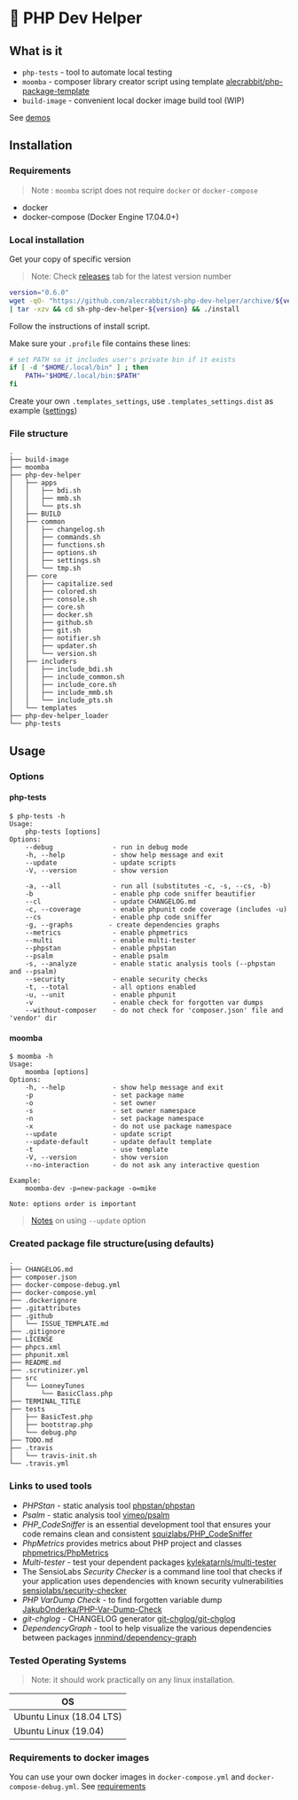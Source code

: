 # 🐇 PHP Dev Helper

## What is it

- `php-tests` - tool to automate local testing
- `moomba`  - composer library creator script using template [alecrabbit/php-package-template](https://github.com/alecrabbit/php-package-template)
- `build-image` - convenient local docker image build tool (WIP)

See [demos](.demo/demos.md)

## Installation

### Requirements

> Note : `moomba` script does not require `docker` or `docker-compose`

- docker
- docker-compose 
(Docker Engine 17.04.0+)

### Local installation

Get your copy of specific version

> Note: Check [releases](https://github.com/alecrabbit/sh-php-dev-helper/releases) tab for the latest version number

 ```bash
 version="0.6.0"
 wget -qO- "https://github.com/alecrabbit/sh-php-dev-helper/archive/${version}.tar.gz" \
 | tar -xzv && cd sh-php-dev-helper-${version} && ./install
 ```

Follow the instructions of install script.

Make sure your `.profile` file contains these lines:

```bash
# set PATH so it includes user's private bin if it exists
if [ -d "$HOME/.local/bin" ] ; then
    PATH="$HOME/.local/bin:$PATH"
fi
```

Create your own `.templates_settings`, use `.templates_settings.dist` as example ([settings](.docs/moomba-settings.md))

### File structure

```text
.
├── build-image
├── moomba
├── php-dev-helper
│   ├── apps
│   │   ├── bdi.sh
│   │   ├── mmb.sh
│   │   └── pts.sh
│   ├── BUILD
│   ├── common
│   │   ├── changelog.sh
│   │   ├── commands.sh
│   │   ├── functions.sh
│   │   ├── options.sh
│   │   ├── settings.sh
│   │   └── tmp.sh
│   ├── core
│   │   ├── capitalize.sed
│   │   ├── colored.sh
│   │   ├── console.sh
│   │   ├── core.sh
│   │   ├── docker.sh
│   │   ├── github.sh
│   │   ├── git.sh
│   │   ├── notifier.sh
│   │   ├── updater.sh
│   │   └── version.sh
│   ├── includers
│   │   ├── include_bdi.sh
│   │   ├── include_common.sh
│   │   ├── include_core.sh
│   │   ├── include_mmb.sh
│   │   └── include_pts.sh
│   └── templates
├── php-dev-helper_loader
└── php-tests
```

## Usage

### Options

#### php-tests

```text
$ php-tests -h
Usage:
    php-tests [options]
Options:
    --debug               - run in debug mode
    -h, --help            - show help message and exit
    --update              - update scripts
    -V, --version         - show version

    -a, --all             - run all (substitutes -c, -s, --cs, -b)
    -b                    - enable php code sniffer beautifier
    --cl                  - update CHANGELOG.md
    -c, --coverage        - enable phpunit code coverage (includes -u)
    --cs                  - enable php code sniffer
    -g, --graphs         - create dependencies graphs
    --metrics             - enable phpmetrics
    --multi               - enable multi-tester
    --phpstan             - enable phpstan
    --psalm               - enable psalm
    -s, --analyze         - enable static analysis tools (--phpstan and --psalm)
    --security            - enable security checks
    -t, --total           - all options enabled
    -u, --unit            - enable phpunit
    -v                    - enable check for forgotten var dumps
    --without-composer    - do not check for 'composer.json' file and 'vendor' dir
```

#### moomba

```text
$ moomba -h
Usage:
    moomba [options]
Options:
    -h, --help            - show help message and exit
    -p                    - set package name
    -o                    - set owner
    -s                    - set owner namespace
    -n                    - set package namespace
    -x                    - do not use package namespace
    --update              - update script
    --update-default      - update default template
    -t                    - use template
    -V, --version         - show version
    --no-interaction      - do not ask any interactive question

Example:
    moomba-dev -p=new-package -o=mike

Note: options order is important
```

> [Notes](.docs/update_option.md) on using `--update` option

### Created package file structure(using defaults)

```text
.
├── CHANGELOG.md
├── composer.json
├── docker-compose-debug.yml
├── docker-compose.yml
├── .dockerignore
├── .gitattributes
├── .github
│   └── ISSUE_TEMPLATE.md
├── .gitignore
├── LICENSE
├── phpcs.xml
├── phpunit.xml
├── README.md
├── .scrutinizer.yml
├── src
│   └── LooneyTunes
│       └── BasicClass.php
├── TERMINAL_TITLE
├── tests
│   ├── BasicTest.php
│   ├── bootstrap.php
│   └── debug.php
├── TODO.md
├── .travis
│   └── travis-init.sh
└── .travis.yml

```

### Links to used tools

- *PHPStan* - static analysis tool [phpstan/phpstan](https://github.com/phpstan/phpstan)
- *Psalm* - static analysis tool [vimeo/psalm](https://github.com/vimeo/psalm)
- *PHP_CodeSniffer* is an essential development tool that ensures your code remains clean and consistent [squizlabs/PHP_CodeSniffer](https://github.com/squizlabs/PHP_CodeSniffer)
- *PhpMetrics* provides metrics about PHP project and classes [phpmetrics/PhpMetrics](https://github.com/phpmetrics/PhpMetrics)
- *Multi-tester* - test your dependent packages [kylekatarnls/multi-tester](https://github.com/kylekatarnls/multi-tester)
- The SensioLabs *Security Checker* is a command line tool that checks if your application uses dependencies with known security vulnerabilities [sensiolabs/security-checker](https://github.com/sensiolabs/security-checker)
- *PHP VarDump Check* - to find forgotten variable dump [JakubOnderka/PHP-Var-Dump-Check](https://github.com/JakubOnderka/PHP-Var-Dump-Check)
- *git-chglog* - CHANGELOG generator [git-chglog/git-chglog](https://github.com/git-chglog/git-chglog)
- *DependencyGraph* - tool to help visualize the various dependencies between packages [innmind/dependency-graph](https://github.com/Innmind/DependencyGraph)

### Tested Operating Systems

> Note: it should work practically on any linux installation.

OS                                  |
----------------------------------- |
Ubuntu Linux (18.04 LTS)            |
Ubuntu Linux (19.04)                |

### Requirements to docker images

You can use your own docker images in `docker-compose.yml` and `docker-compose-debug.yml`. See [requirements](.docs/docker-images-requirments.md)
